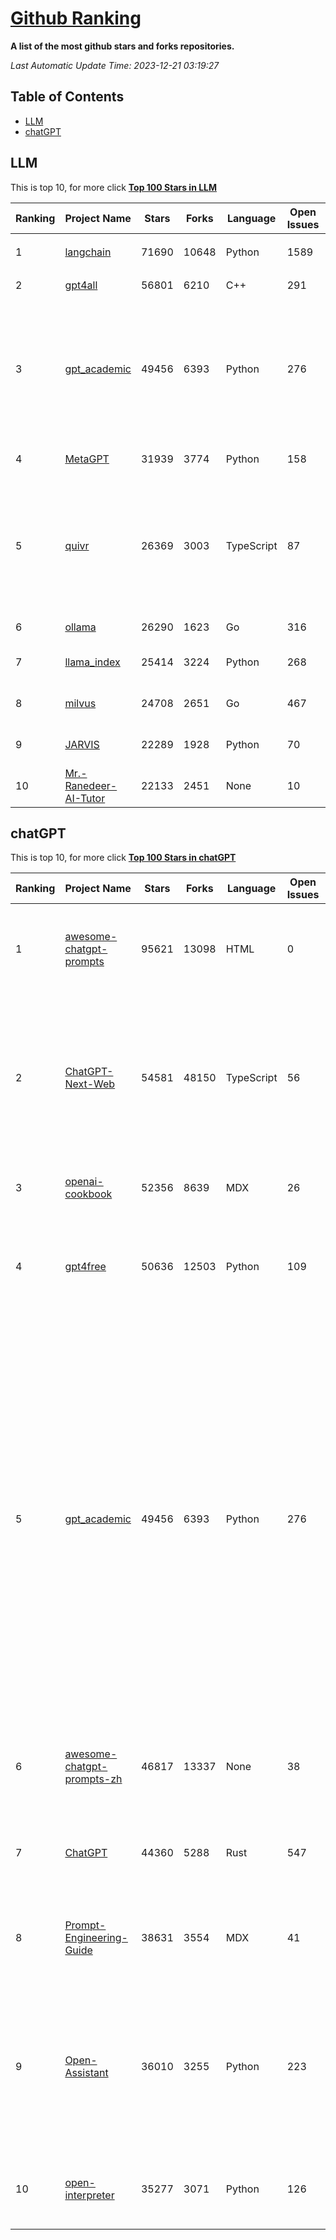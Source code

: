[Github Ranking](./README.md)
==========

**A list of the most github stars and forks repositories.**

*Last Automatic Update Time: 2023-12-21 03:19:27*

## Table of Contents
 * [LLM](#LLM)
 * [chatGPT](#chatGPT)

## LLM

This is top 10, for more click **[Top 100 Stars in LLM](Top100/LLM.md)**

| Ranking | Project Name | Stars | Forks | Language | Open Issues | Description | Last Commit |
| ------- | ------------ | ----- | ----- | -------- | ----------- | ----------- | ----------- |
| 1 | [langchain](https://github.com/langchain-ai/langchain) | 71690 | 10648 | Python | 1589 | ⚡ Building applications with LLMs through composability ⚡ | 2023-12-21T03:11:58Z |
| 2 | [gpt4all](https://github.com/nomic-ai/gpt4all) | 56801 | 6210 | C++ | 291 | gpt4all: open-source LLM chatbots that you can run anywhere | 2023-12-20T21:01:03Z |
| 3 | [gpt_academic](https://github.com/binary-husky/gpt_academic) | 49456 | 6393 | Python | 276 | 为ChatGPT/GLM提供实用化交互界面，特别优化论文阅读/润色/写作体验，模块化设计，支持自定义快捷按钮&函数插件，支持Python和C++等项目剖析&自译解功能，PDF/LaTex论文翻译&总结功能，支持并行问询多种LLM模型，支持chatglm2等本地模型。兼容文心一言, moss, llama2, rwkv, claude2, 通义千问, 书生, 讯飞星火等。 | 2023-12-21T02:24:11Z |
| 4 | [MetaGPT](https://github.com/geekan/MetaGPT) | 31939 | 3774 | Python | 158 | 🌟 The Multi-Agent Framework: Given one line Requirement, return PRD, Design, Tasks, Repo | 2023-12-21T03:05:28Z |
| 5 | [quivr](https://github.com/StanGirard/quivr) | 26369 | 3003 | TypeScript | 87 | Your GenAI Second Brain 🧠  A personal productivity assistant (RAG) ⚡️🤖 Chat with your docs (PDF, CSV, ...)  & apps using Langchain, GPT 3.5 / 4 turbo, Private, Anthropic, VertexAI, Ollama, LLMs, that you can share with users !  Local & Private alternative to OpenAI GPTs & ChatGPT powered by retrieval-augmented generation  | 2023-12-19T09:00:10Z |
| 6 | [ollama](https://github.com/jmorganca/ollama) | 26290 | 1623 | Go | 316 | Get up and running with Llama 2 and other large language models locally | 2023-12-21T01:36:16Z |
| 7 | [llama_index](https://github.com/run-llama/llama_index) | 25414 | 3224 | Python | 268 | LlamaIndex (formerly GPT Index) is a data framework for your LLM applications | 2023-12-21T03:10:25Z |
| 8 | [milvus](https://github.com/milvus-io/milvus) | 24708 | 2651 | Go | 467 | A cloud-native vector database, storage for next generation AI applications | 2023-12-21T03:12:39Z |
| 9 | [JARVIS](https://github.com/microsoft/JARVIS) | 22289 | 1928 | Python | 70 | JARVIS, a system to connect LLMs with ML community. Paper: https://arxiv.org/pdf/2303.17580.pdf | 2023-12-04T10:58:34Z |
| 10 | [Mr.-Ranedeer-AI-Tutor](https://github.com/JushBJJ/Mr.-Ranedeer-AI-Tutor) | 22133 | 2451 | None | 10 | A GPT-4 AI Tutor Prompt for customizable personalized learning experiences. | 2023-11-18T21:18:14Z |


## chatGPT

This is top 10, for more click **[Top 100 Stars in chatGPT](Top100/chatGPT.md)**

| Ranking | Project Name | Stars | Forks | Language | Open Issues | Description | Last Commit |
| ------- | ------------ | ----- | ----- | -------- | ----------- | ----------- | ----------- |
| 1 | [awesome-chatgpt-prompts](https://github.com/f/awesome-chatgpt-prompts) | 95621 | 13098 | HTML | 0 | This repo includes ChatGPT prompt curation to use ChatGPT better. | 2023-12-12T06:28:47Z |
| 2 | [ChatGPT-Next-Web](https://github.com/ChatGPTNextWeb/ChatGPT-Next-Web) | 54581 | 48150 | TypeScript | 56 | A well-designed cross-platform ChatGPT UI (Web / PWA / Linux / Win / MacOS). 一键拥有你自己的跨平台 ChatGPT 应用。 | 2023-12-20T15:19:39Z |
| 3 | [openai-cookbook](https://github.com/openai/openai-cookbook) | 52356 | 8639 | MDX | 26 | Examples and guides for using the OpenAI API | 2023-12-21T01:09:00Z |
| 4 | [gpt4free](https://github.com/xtekky/gpt4free) | 50636 | 12503 | Python | 109 | The official gpt4free repository \| various collection of powerful language models | 2023-12-21T00:06:54Z |
| 5 | [gpt_academic](https://github.com/binary-husky/gpt_academic) | 49456 | 6393 | Python | 276 | 为ChatGPT/GLM提供实用化交互界面，特别优化论文阅读/润色/写作体验，模块化设计，支持自定义快捷按钮&函数插件，支持Python和C++等项目剖析&自译解功能，PDF/LaTex论文翻译&总结功能，支持并行问询多种LLM模型，支持chatglm2等本地模型。兼容文心一言, moss, llama2, rwkv, claude2, 通义千问, 书生, 讯飞星火等。 | 2023-12-21T02:24:11Z |
| 6 | [awesome-chatgpt-prompts-zh](https://github.com/PlexPt/awesome-chatgpt-prompts-zh) | 46817 | 13337 | None | 38 | ChatGPT 中文调教指南。各种场景使用指南。学习怎么让它听你的话。 | 2023-12-06T17:31:31Z |
| 7 | [ChatGPT](https://github.com/lencx/ChatGPT) | 44360 | 5288 | Rust | 547 | 🔮 ChatGPT Desktop Application (Mac, Windows and Linux) | 2023-12-20T03:20:35Z |
| 8 | [Prompt-Engineering-Guide](https://github.com/dair-ai/Prompt-Engineering-Guide) | 38631 | 3554 | MDX | 41 | 🐙 Guides, papers, lecture, notebooks and resources for prompt engineering | 2023-12-20T22:50:08Z |
| 9 | [Open-Assistant](https://github.com/LAION-AI/Open-Assistant) | 36010 | 3255 | Python | 223 | OpenAssistant is a chat-based assistant that understands tasks, can interact with third-party systems, and retrieve information dynamically to do so. | 2023-12-05T08:06:59Z |
| 10 | [open-interpreter](https://github.com/KillianLucas/open-interpreter) | 35277 | 3071 | Python | 126 | OpenAI's Code Interpreter in your terminal, running locally | 2023-12-21T00:32:38Z |

